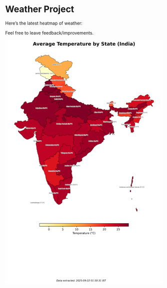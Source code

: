 # Weather Project

Here’s the latest heatmap of weather:

Feel free to leave feedback/improvements.

![India Heatmap](docs/assets/india_heatmap.png?v=D054B1)
